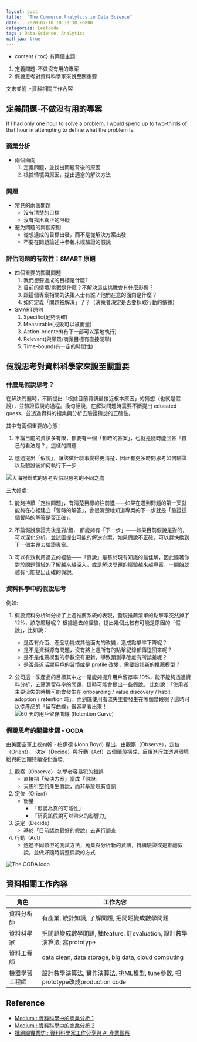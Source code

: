 ```yaml
---
layout: post
title:  "The Commerce Analytics in Data Science"
date:   2020-07-10 10:38:30 +0800
categories: Leetcode
tags : Data-Science, Analytics
mathjax: true
---
```

* content 
{:toc}
有兩個主題:

1. 定義問題-不做沒有用的專案
2. 假說思考對資料科學家來說至關重要

文末並附上資料相關工作內容






## 定義問題-不做沒有用的專案
If I had only one hour to solve a problem, I would spend up to two-thirds of that hour in attempting to define what the problem is.

### 商業分析
* 兩個面向
    1. 定義問題，並找出問題背後的原因
    2. 根據情境與原因，提出適當的解決方法

### 問題
* 常見的兩個問題
    * 沒有清楚的目標
    * 沒有找出真正的阻礙
* 避免問題的兩個原則
    * 從想達成的目標出發，而不是從解決方案出發
    * 不要在問題論述中參雜未經驗證的假說

### 評估問題的有效性：SMART 原則
* 四個重要的關鍵問題
    1. 我們想要達成的目標是什麼?
    2. 目前的情境/挑戰是什麼？不解決這些挑戰會有什麼影響？
    3. 跟這個專案相關的決策人士有誰？他們在意的面向是什麼？
    4. 如何定義「問題被解決」了？（決策者決定是否要採取行動的依據）
* SMART原則
    1. Specific(足夠明確)
    2. Measurable(成敗可以被衡量)
    3. Action-oriented(有下一部可以落地執行)
    4. Relevant(與願景/商業目標有直接關聯)
    5. Time-bound(有一定的時間性)

## 假說思考對資料科學家來說至關重要
### 什麼是假說思考？
在解決問題時，不斷提出「根據目前資訊最接近根本原因」的猜想（也就是假說），並驗證假說的過程。換句話說，在解決問題時需要不斷提出 educated guess，並透過資料的搜集與分析去驗證猜想的正確性。

其中有兩個重要的心態：
1. 不論⽬前的資訊多有限，都要有⼀個「暫時的答案」，也就是隨時能回答「自己的看法是？」這樣的問題

2. 透過提出「假說」，讓該做什麼事變得更清楚，因此有更多時間思考如何驗證以及驗證後如何執行下一步

![大海撈針式的思考與假說思考的不同之處](https://miro.medium.com/max/1400/1*EgYmFkn503hnlY77AG2t3w.png)

三大好處:

1. 能夠持續「定位問題」，有清楚目標的往前進——如果在遇到問題的第一天就能夠在心裡建立「暫時的解答」，會很清楚地知道專案的下一步就是「驗證這個暫時的解答是否正確」。

2. 不論假說驗證完後是對/錯， 都能夠有「下⼀步」——如果目前假說是對的，可以深化分析，並試圖提出可能的解決方案。如果假說不正確，可以趕快換到下一個主題去驗證專案。

3. 可以有效利用過去的經驗——「假說」是基於現有知識的最佳解，因此隨著你對於問題領域的了解越來越深入，或是解決問題的經驗越來越豐富，一開始就越有可能提出正確的假說。

### 資料科學中的假說思考
例如:
1. 假設資料分析師分析了上週推薦系統的表現，發現推薦清單的點擊率突然掉了 12%，該怎麼辦呢？
    根據過去的經驗，提出幾個比較有可能是原因的「假說」，比如說：
    * 是否有介面、產品功能或其他面向的改變，造成點擊率下降呢？
    * 是不是資料源有問題，沒有將上週所有的點擊紀錄都傳送回來呢？
    * 是不是推薦模型的參數沒有更新，導致預測準確度有所誤差呢？
    * 是否最近活躍用戶的習慣或是 profile 改變，需要設計新的推薦模型？

2. 公司這一季產品的目標其中之一是能夠提升用戶留存率 10%，能不能夠透過資料分析，去釐清留存率的問題，這時可能會提出一些假說。
	比如說：「使用者主要流失的時機可能會發生在 onboarding / value discovery / habit adoption / retention 時」，而到底使用者流失主要發生在哪個階段呢？這時可以從產品的「留存曲線」很容易看出來！
    ![60 天的用戶留存曲線 (Retention Curve)](https://miro.medium.com/max/1400/1*ztLtIifmXw5pe5ALK4mZ2g.png)

### 假說思考的關鍵步驟 - OODA
由美國空軍上校約翰・柏伊德 (John Boyd) 提出，由觀察（Observe），定位（Orient），
決定（Decide）與行動（Act）四個階段構成，反覆進行並透過環境給與的回饋持續優化循環。
1. 觀察（Observe）
    初學者容易犯的錯誤
    * 直接把「解決方案」當成「假說」
    * 天馬行空的產生假說，而非基於現有資訊
2. 定位（Orient）
    * 衡量
        * 「假說為真的可能性」
        * 「研究該假說可以帶來的影響力」
3. 決定（Decide）
    * 基於「目前認為最好的假說」去進行調查
4. 行動（Act）
    * 透過不同類型的測試方法，蒐集與分析新的資訊，持續驗證或是推翻假說，並做好隨時調整假說的方式

![The OODA loop](https://miro.medium.com/max/1400/1*hjhNvNwa6rM8f_t0HhfatA.png)


## 資料相關工作內容

| 角色 | 工作內容 |
| -------- | -------- |
| 資料分析師 | 有產業, 統計知識, 了解問題, 把問題變成數學問題 |
| 資料科學家 | 把問題變成數學問題, 抽feature, 訂evaluation, 設計數學演算法, 寫prototype|
| 資料工程師 | data clean, data storage, big data, cloud computing |
| 機器學習工程師 | 設計數學演算法, 實作演算法, 挑ML模型, tune參數, 把prototype改成production code |

## Reference
* [Medium : 資料科學中的商業分析 1](https://medium.com/@taweihuang1/%E8%B3%87%E6%96%99%E7%A7%91%E5%AD%B8%E4%B8%AD%E7%9A%84%E5%95%86%E6%A5%AD%E5%88%86%E6%9E%90-1-%E5%AE%9A%E7%BE%A9%E5%95%8F%E9%A1%8C-%E4%B8%8D%E5%81%9A%E6%B2%92%E6%9C%89%E7%94%A8%E7%9A%84%E5%B0%88%E6%A1%88-85244acf1cb6)
* [Medium : 資料科學中的商業分析 2](https://medium.com/@taweihuang1/%E8%B3%87%E6%96%99%E7%A7%91%E5%AD%B8%E4%B8%AD%E7%9A%84%E5%95%86%E6%A5%AD%E5%88%86%E6%9E%90-2-%E5%81%87%E8%AA%AA%E6%80%9D%E8%80%83%E5%B0%8D%E8%B3%87%E6%96%99%E7%A7%91%E5%AD%B8%E5%AE%B6%E4%BE%86%E8%AA%AA%E8%87%B3%E9%97%9C%E9%87%8D%E8%A6%81-6039146360e0)
* [批踢踢實業坊 : 資料科學家工作分享與 AI 產業觀察](https://www.ptt.cc/bbs/Soft_Job/M.1551945907.A.F59.html)